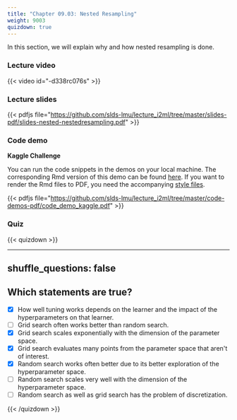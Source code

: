 ```yaml
---
title: "Chapter 09.03: Nested Resampling"
weight: 9003
quizdown: true
---
```

In this section, we will explain why and how nested resampling is done.

<!--more-->

### Lecture video

{{< video id="-d338rc076s" >}}

### Lecture slides

{{< pdfjs file="https://github.com/slds-lmu/lecture_i2ml/tree/master/slides-pdf/slides-nested-nestedresampling.pdf" >}}

### Code demo

**Kaggle Challenge**

You can run the code snippets in the demos on your local machine. The corresponding Rmd version of this demo can be found [here](https://github.com/compstat-lmu/lecture_i2ml/blob/master/code-demos/code_demo_kaggle.Rmd). If you want to render the Rmd files to PDF, you need the accompanying [style files](https://github.com/compstat-lmu/lecture_i2ml/tree/master/style). 

{{< pdfjs file="https://github.com/slds-lmu/lecture_i2ml/tree/master/code-demos-pdf/code_demo_kaggle.pdf" >}}


### Quiz

{{< quizdown >}}

---
shuffle_questions: false
---

## Which statements are true? 

- [x] How well tuning works depends on the learner and the impact of the hyperparameters on that learner.
- [ ] Grid search often works better than random search.
- [x] Grid search scales exponentially with the dimension of the parameter space.
- [x] Grid search evaluates many points from the parameter space that aren't of interest.
- [x] Random search works often better due to its better exploration of the hyperparameter space.
- [ ] Random search scales very well with the dimension of the hyperparameter space. 
- [ ] Random search as well as grid search has the problem of discretization.

{{< /quizdown >}}